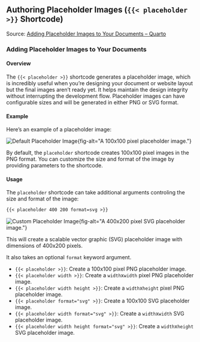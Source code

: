 ## Authoring Placeholder Images (`{{< placeholder >}}` Shortcode)

Source: [Adding Placeholder Images to Your Documents – Quarto](https://quarto.org/docs/authoring/placeholder.html)

### Adding Placeholder Images to Your Documents

#### Overview

The `{{< placeholder >}}` shortcode generates a placeholder image, which is incredibly useful when you’re designing your document or website layout but the final images aren’t ready yet. It helps maintain the design integrity without interrupting the development flow. Placeholder images can have configurable sizes and will be generated in either PNG or SVG format.

#### Example

Here’s an example of a placeholder image:

![Default Placeholder Image](https://quarto.org/docs/authoring/placeholder_files/figure-html/cell-2-output-1.png){fig-alt="A 100x100 pixel placeholder image."}

By default, the `placeholder` shortcode creates 100x100 pixel images in the PNG format. You can customize the size and format of the image by providing parameters to the shortcode.

#### Usage

The `placeholder` shortcode can take additional arguments controling the size and format of the image:

```markdown
{{< placeholder 400 200 format=svg >}}
```

![Custom Placeholder Image](https://quarto.org/docs/authoring/placeholder_files/figure-html/cell-3-output-1.png){fig-alt="A 400x200 pixel SVG placeholder image."}

This will create a scalable vector graphic (SVG) placeholder image with dimensions of 400x200 pixels.

It also takes an optional `format` keyword argument.

*   `{{< placeholder >}}`: Create a 100x100 pixel PNG placeholder image.
*   `{{< placeholder width >}}`: Create a `width`x`width` pixel PNG placeholder image.
*   `{{< placeholder width height >}}`: Create a `width`x`height` pixel PNG placeholder image.
*   `{{< placeholder format="svg" >}}`: Create a 100x100 SVG placeholder image.
*   `{{< placeholder width format="svg" >}}`: Create a `width`x`width` SVG placeholder image.
*   `{{< placeholder width height format="svg" >}}`: Create a `width`x`height` SVG placeholder image.


